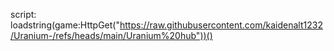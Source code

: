 script: loadstring(game:HttpGet("https://raw.githubusercontent.com/kaidenalt1232/Uranium-/refs/heads/main/Uranium%20hub"))()
